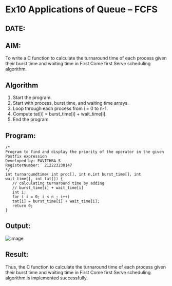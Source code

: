 # Ex10 Applications of Queue – FCFS
## DATE:
## AIM:
To write a C function to calculate the turnaround time of each process given their burst time and waiting time in First Come first Serve scheduling algorithm.
## Algorithm
1. Start the program.
2. Start with process, burst time, and waiting time arrays.
3. Loop through each process from i = 0 to n-1.
4. Compute tat[i] = burst_time[i] + wait_time[i]. 
5. End the program.

## Program:
```
/*
Program to find and display the priority of the operator in the given Postfix expression
Developed by: PAVITHRA S
RegisterNumber:  212223230147
*/
int turnaroundtime( int proc[], int n,int burst_time[], int wait_time[], int tat[]) { 
   // calculating turnaround time by adding 
   // burst_time[i] + wait_time[i] 
   int i; 
   for ( i = 0; i < n ; i++) 
   tat[i] = burst_time[i] + wait_time[i]; 
   return 0; 
} 
```

## Output:

![image](https://github.com/user-attachments/assets/dfe02c31-9485-4326-ac86-857b617a37b1)


## Result:
Thus, the C function to calculate the turnaround time of each process given their burst time and waiting time in First Come first Serve scheduling algorithm is implemented successfully.
